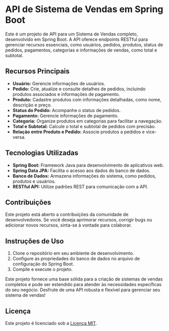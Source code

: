 # API de Sistema de Vendas em Spring Boot

Este é um projeto de API para um Sistema de Vendas completo, desenvolvido em Spring Boot. A API oferece endpoints RESTful para gerenciar recursos essenciais, como usuários, pedidos, produtos, status de pedidos, pagamentos, categorias e informações de vendas, como total e subtotal.

## Recursos Principais

- **Usuário:** Gerencie informações de usuários.
- **Pedido:** Crie, atualize e consulte detalhes de pedidos, incluindo produtos associados e informações de pagamento.
- **Produto:** Cadastre produtos com informações detalhadas, como nome, descrição e preço.
- **Status do Pedido:** Acompanhe o status de pedidos.
- **Pagamento:** Gerencie informações de pagamento.
- **Categoria:** Organize produtos em categorias para facilitar a navegação.
- **Total e Subtotal:** Calcule o total e subtotal de pedidos com precisão.
- **Relação entre Produto e Pedido:** Associe produtos a pedidos e vice-versa.

## Tecnologias Utilizadas

- **Spring Boot:** Framework Java para desenvolvimento de aplicativos web.
- **Spring Data JPA:** Facilita o acesso aos dados do banco de dados.
- **Banco de Dados:** Armazena informações do sistema, como pedidos, produtos e usuários.
- **RESTful API:** Utilize padrões REST para comunicação com a API.

## Contribuições

Este projeto está aberto a contribuições da comunidade de desenvolvedores. Se você deseja aprimorar recursos, corrigir bugs ou adicionar novos recursos, sinta-se à vontade para colaborar.

## Instruções de Uso

1. Clone o repositório em seu ambiente de desenvolvimento.
2. Configure as propriedades do banco de dados no arquivo de configuração do Spring Boot.
3. Compile e execute o projeto.

Este projeto fornece uma base sólida para a criação de sistemas de vendas completos e pode ser estendido para atender às necessidades específicas do seu negócio. Desfrute de uma API robusta e flexível para gerenciar seu sistema de vendas!

## Licença

Este projeto é licenciado sob a [Licença MIT](LICENSE).
